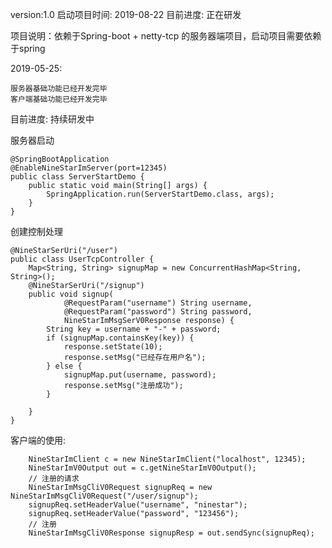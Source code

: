 version:1.0
启动项目时间: 2019-08-22
目前进度: 正在研发

项目说明：依赖于Spring-boot + netty-tcp 的服务器端项目，启动项目需要依赖于spring

2019-05-25:

    服务器基础功能已经开发完毕
    客户端基础功能已经开发完毕

目前进度: 持续研发中


服务器启动 

	@SpringBootApplication
	@EnableNineStarImServer(port=12345)
	public class ServerStartDemo {
		public static void main(String[] args) {
			SpringApplication.run(ServerStartDemo.class, args);
		}
	}

创建控制处理

	@NineStarSerUri("/user")
	public class UserTcpController {
		Map<String, String> signupMap = new ConcurrentHashMap<String, String>();
		@NineStarSerUri("/signup")
		public void signup(
				@RequestParam("username") String username, 
				@RequestParam("password") String password,
				NineStarImMsgSerV0Response response) {
			String key = username + "-" + password;
			if (signupMap.containsKey(key)) {
				response.setState(10);
				response.setMsg("已经存在用户名");
			} else {
				signupMap.put(username, password);
				response.setMsg("注册成功");
			}
	
		}
	}

客户端的使用:


        NineStarImClient c = new NineStarImClient("localhost", 12345);
		NineStarImV0Output out = c.getNineStarImV0Output();
		// 注册的请求
		NineStarImMsgCliV0Request signupReq = new NineStarImMsgCliV0Request("/user/signup");
		signupReq.setHeaderValue("username", "ninestar");
		signupReq.setHeaderValue("password", "123456");
		// 注册
		NineStarImMsgCliV0Response signupResp = out.sendSync(signupReq);
		
		
		
		